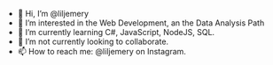 - 👋 Hi, I’m @liljemery
- 👀 I’m interested in the Web Development, an the Data Analysis Path
- 🌱 I’m currently learning C#, JavaScript, NodeJS, SQL.
- 💞️ I’m not  currently looking to collaborate.
- 📫 How to reach me: @liljemery on Instagram.

<!---
liljemery/liljemery is a ✨ special ✨ repository because its `README.md` (this file) appears on your GitHub profile.
You can click the Preview link to take a look at your changes.
--->
